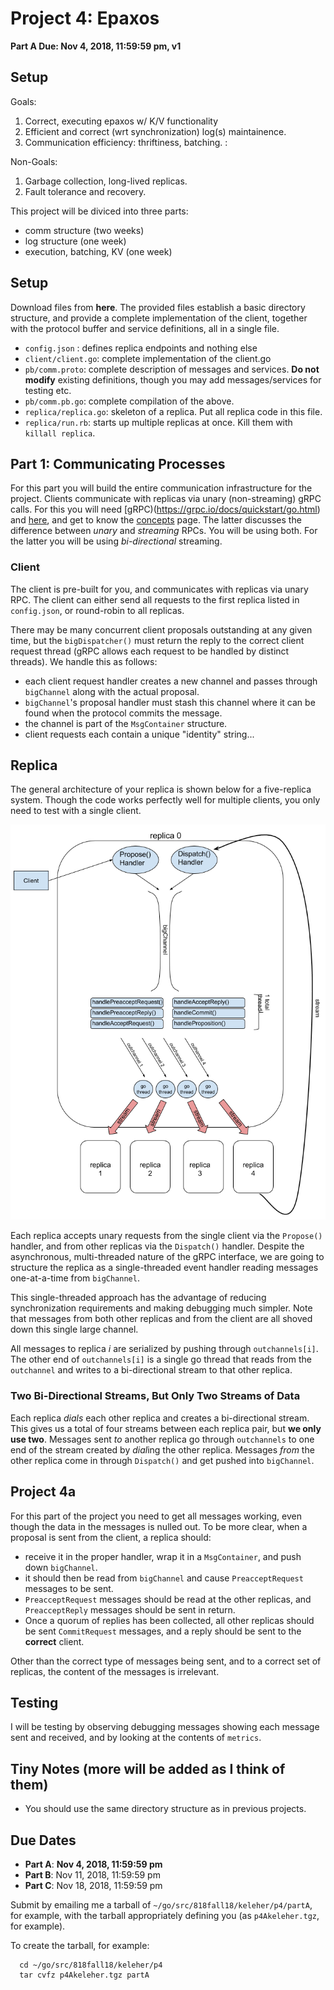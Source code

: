 # Project 4: Epaxos
**Part A Due: Nov 4, 2018, 11:59:59 pm, v1**

## Setup

Goals:
1. Correct, executing epaxos w/ K/V functionality
2. Efficient and correct (wrt synchronization) log(s) maintainence.
4. Communication efficiency: thriftiness, batching. : 

Non-Goals:
1. Garbage collection, long-lived replicas.
1. Fault tolerance and recovery.

This project will be diviced into three parts:
- comm structure (two weeks)
- log structure  (one week)
- execution, batching, KV  (one week)


## Setup
Download files from **here**.
The provided files establish a basic directory structure, and provide
a complete implementation of the client, together with the protocol buffer and service
definitions, all in a single file.

- `config.json` : defines replica endpoints and nothing else
- `client/client.go`: complete implementation of the client.go
- `pb/comm.proto`: complete description of messages and services. **Do not modify**
  existing definitions, though you may add messages/services for testing etc.
- `pb/comm.pb.go`: complete compilation of the above.
- `replica/replica.go`: skeleton of a replica. Put all replica code
  in this file.
- `replica/run.rb`: starts up multiple replicas at once. Kill them with `killall replica`.

## Part 1: Communicating Processes

For this part you will build the entire communication infrastructure for the
project. Clients  communicate with replicas via unary (non-streaming) gRPC calls. For this
you will need
[gRPC)(https://grpc.io/docs/quickstart/go.html) and [here](https://grpc.io/docs/tutorials/basic/go.html),
and get to know the [concepts](https://grpc.io/docs/guides/concepts.html) page. The latter
discusses the difference between *unary* and *streaming* RPCs. You will be using both. For
the latter you will be using *bi-directional* streaming.



### Client
The client is pre-built for you, and communicates with replicas via unary RPC. The client
can either send all requests to the first replica listed in `config.json`, or round-robin to all replicas. 

There may be many concurrent client proposals outstanding at any given time, but the
`bigDispatcher()` must return the reply to the correct client request thread  (gRPC allows
each request to be handled by distinct threads).  We handle this as follows:
- each client request handler creates a new channel and passes through `bigChannel` along
with the actual proposal.
- `bigChannel`'s proposal handler must stash this channel where it can be found when the
protocol commits the message.
- the channel is part of the `MsgContainer` structure.
- client requests each contain a unique "identity" string...

## Replica

The general architecture of your replica is shown below for a five-replica system. Though
the code works perfectly well for multiple clients, you only need to test with a single client.

![here](arch.png)

Each replica accepts unary requests from the single client via the `Propose()` handler,
and from other replicas via the `Dispatch()` handler. Despite the asynchronous,
multi-threaded nature of the gRPC interface, we are going to structure the replica as a
single-threaded event handler reading messages one-at-a-time from `bigChannel`.

This single-threaded approach has the advantage of reducing synchronization requirements
and making debugging much simpler.
Note that messages from both other replicas and from the client are all shoved down this
single large channel.

All messages to replica *i* are serialized by pushing through `outchannels[i]`. The other
end of `outchannels[i]` is a single go thread that reads from the `outchannel` and writes
to a bi-directional stream to that other replica.

### Two Bi-Directional Streams, But Only Two Streams of Data
Each replica *dials* each other replica and creates a bi-directional stream. This gives us
a total of four streams between each replica pair, but **we only use two**. Messages sent
*to* another replica go through `outchannels` to one end of the stream created by
*dial*ing the other replica. Messages *from* the other replica come in through
`Dispatch()` and get pushed into `bigChannel`.

## Project 4a
For this part of the project you need to get all messages working, even though the data in
the messages is nulled out. To be more clear, when a proposal is sent from the client, a
replica should:
- receive it in the proper handler, wrap it in a `MsgContainer`, and push down
`bigChannel`.
- it should then be read from `bigChannel` and cause `PreacceptRequest` messages to be sent.
- `PreacceptRequest` messages should be read at the other replicas, and `PreacceptReply` messages
should be sent in return.
- Once a quorum of replies has been collected, all other replicas should be sent
`CommitRequest` messages, and a reply should be sent to the **correct** client.

Other than the correct type of messages being sent, and to a correct
set of replicas, the content of the messages is irrelevant. 
## Testing
I will be testing by observing debugging messages showing each message sent and received,
and by looking at the contents of `metrics`.

## Tiny Notes (more will be added as I think of them)
- You should use the same directory structure as in previous projects.

## Due Dates
- **Part A**:  **Nov 4, 2018, 11:59:59 pm**
- **Part B**:  Nov 11, 2018, 11:59:59 pm
- **Part C**:  Nov 18, 2018, 11:59:59 pm

Submit by emailing me a tarball of
`~/go/src/818fall18/keleher/p4/partA`, for example, with the tarball
appropriately defining you (as `p4Akeleher.tgz`, for example).

To create the tarball, for example:
```
  cd ~/go/src/818fall18/keleher/p4
  tar cvfz p4Akeleher.tgz partA 
  ```
  
